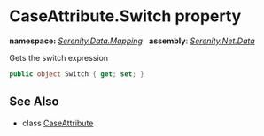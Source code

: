 # CaseAttribute.Switch property
**namespace:** *[Serenity.Data.Mapping](../../README.md#serenity.data.mapping-namespace)*   **assembly**: *[Serenity.Net.Data](../../README.md)*

Gets the switch expression

```csharp
public object Switch { get; set; }
```

## See Also

* class [CaseAttribute](../CaseAttribute.md)